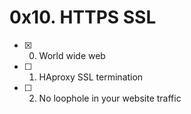 # 0x10. HTTPS SSL
- [x] 0. World wide web
- [ ] 1. HAproxy SSL termination
- [ ] 2. No loophole in your website traffic
